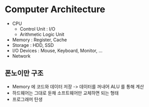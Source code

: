 # Computer Architecture

* CPU
  * Control Unit : I/O
  * Arithmetic Logic Unit
* Memory : Register, Cache
* Storage : HDD, SSD
* I/O Devices : Mouse, Keyboard, Monitor, ...
* Network

## 폰노이만 구조

* Memory 에 코드와 데이터 저장 -> 데이터를 꺼내어 ALU 를 통해 계산
* 하드웨어는 그대로 둔채 소프트웨어만 교체하면 되는 형태
* 프로그래머 탄생
